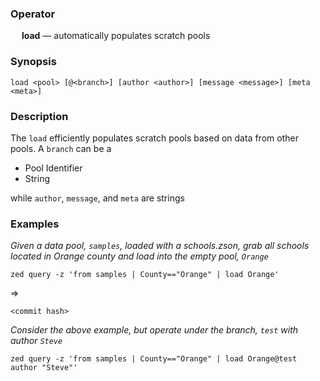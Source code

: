 ### Operator

&emsp; **load** &mdash; automatically populates scratch pools

### Synopsis

```
load <pool> [@<branch>] [author <author>] [message <message>] [meta <meta>]
```
### Description

The `load` efficiently populates scratch pools based on data from other pools. A `branch` can be a
* Pool Identifier
* String

while `author`, `message`, and `meta` are strings
### Examples

_Given a data pool, `samples`, loaded with a schools.zson, grab all schools located in Orange county and
load into the empty pool, `Orange`_
```mdtest-command
zed query -z 'from samples | County=="Orange" | load Orange'
```
=>
```mdtest-output
<commit hash>
```

_Consider the above example, but operate under the branch, `test` with author `Steve`_
```mdtest-command
zed query -z 'from samples | County=="Orange" | load Orange@test author "Steve"'
```

